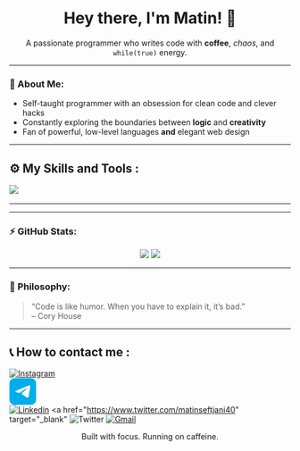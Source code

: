 <h1 align="center">Hey there, I'm Matin! 👋</h1>

<p align="center">
  A passionate programmer who writes code with <strong>coffee</strong>, <em>chaos</em>, and <code>while(true)</code> energy.
</p>

---

### 🧠 About Me:
- Self-taught programmer with an obsession for clean code and clever hacks  
- Constantly exploring the boundaries between **logic** and **creativity**  
- Fan of powerful, low-level languages **and** elegant web design  

---

<h2>⚙️ My Skills and Tools :</h2>

<img src="https://skillicons.dev/icons?i=python,c,cpp,java,bash,arduino,androidstudio,html,css,js,php,vscode&perline=6" />

<hr />

---

### ⚡ GitHub Stats:
<p align="center">
  <img src="https://github-readme-stats.vercel.app/api?username=matinhajiseftjani400&show_icons=true&theme=radical" width="49%" />
  <img src="https://github-readme-stats.vercel.app/api/top-langs/?username=matinhajiseftjani400&layout=compact&theme=radical" width="49%" />
</p>

---

### 📜 Philosophy:
> “Code is like humor. When you have to explain it, it’s bad.”  
> – Cory House

---

<h2>📞 How to contact me :</h2>

<a href="https://www.instagram.com/matinhajiseftjani.dev" target="_blank"><img src="https://skillicons.dev/icons?i=instagram" alt="Instagram" /></a>
<a href="https://t.me/matinhajiseftjani400" target="_blank" style="display: block; width: 48px; height: 48px;"><img src="./Images/telegram.png" alt="Telegram" /></a>
<a href="https://linkedin.com/in/matinhajiseftjani400" target="_blank"><img src="https://skillicons.dev/icons?i=linkedin" alt="Linkedin" /></a>
<a href="https://www.twitter.com/matinseftjani40" target="_blank" <img src="https://skillicons.dev/icons?i=twitter" alt="Twitter" /></a>
<a href="mailto:m.matin.hajiseftjani@gmail.com" target="_blank"><img src="https://skillicons.dev/icons?i=gmail" alt="Gmail" /></a>

<p align="center">
  Built with focus. Running on caffeine.
</p>
